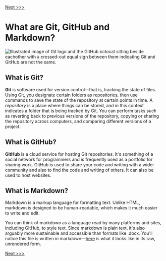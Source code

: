 [Next >>>](examples.md)  

# What are Git, GitHub and Markdown?

![Illustrated image of Git logo and the GitHub octocat sitting beside eachother with a crossed-out equal sign between them indicating Git and GitHub are not the same.](https://github.com/dhsouthbend/git/blob/master/images/GitNOTGitHub.png)

## What is Git? 

**Git** is software used for version control—that is, tracking the state of files. Using Git, you designate certain folders as repositories, then use commands to save the state of the repository at certain points in time. A *repository* is a place where things can be stored, and in this context indicates a folder that is being tracked by Git. You can perform tasks such as reverting back to previous versions of the repository, copying or sharing the repository across computers, and comparing different versions of a project.

## What is GitHub?

**GitHub** is a cloud service for hosting Git repositories. It's something of a social network for programmers and is frequently used as a portfolio for sharing work. GitHub is used to share your code and writing with a wider community and also to find the code and writing of others. It can also be used to host websites.

## What is Markdown?

Markdown is a markup language for formatting text. Unlike HTML, markdown is designed to be human-readable, which makes it much easier to write and edit.

You can think of markdown as a language read by many platforms and sites, including GitHub, to style text. Since markdown is plain text, it's also arguably more sustainable and accessible than formats like .docx. You'll notice this file is written in markdown—[here](https://raw.githubusercontent.com/DHRI-Curriculum/git/master/sections/concept.md) is what it looks like in its raw, unrendered form.

[Next >>>](examples.md)  
